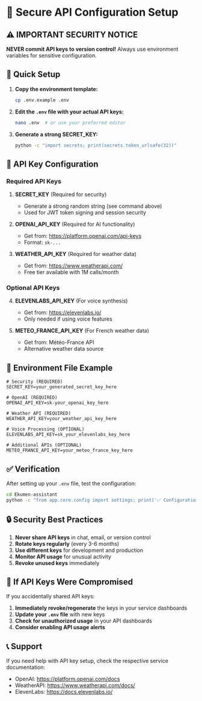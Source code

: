 # 🔐 Secure API Configuration Setup

## ⚠️ IMPORTANT SECURITY NOTICE

**NEVER commit API keys to version control!** Always use environment variables for sensitive configuration.

## 🚀 Quick Setup

1. **Copy the environment template:**
   ```bash
   cp .env.example .env
   ```

2. **Edit the `.env` file with your actual API keys:**
   ```bash
   nano .env  # or use your preferred editor
   ```

3. **Generate a strong SECRET_KEY:**
   ```bash
   python -c "import secrets; print(secrets.token_urlsafe(32))"
   ```

## 🔑 API Key Configuration

### Required API Keys

1. **SECRET_KEY** (Required for security)
   - Generate a strong random string (see command above)
   - Used for JWT token signing and session security

2. **OPENAI_API_KEY** (Required for AI functionality)
   - Get from: https://platform.openai.com/api-keys
   - Format: `sk-...`

3. **WEATHER_API_KEY** (Required for weather data)
   - Get from: https://www.weatherapi.com/
   - Free tier available with 1M calls/month

### Optional API Keys

4. **ELEVENLABS_API_KEY** (For voice synthesis)
   - Get from: https://elevenlabs.io/
   - Only needed if using voice features

5. **METEO_FRANCE_API_KEY** (For French weather data)
   - Get from: Météo-France API
   - Alternative weather data source

## 📝 Environment File Example

```env
# Security (REQUIRED)
SECRET_KEY=your_generated_secret_key_here

# OpenAI (REQUIRED)
OPENAI_API_KEY=sk-your_openai_key_here

# Weather API (REQUIRED)
WEATHER_API_KEY=your_weather_api_key_here

# Voice Processing (OPTIONAL)
ELEVENLABS_API_KEY=sk_your_elevenlabs_key_here

# Additional APIs (OPTIONAL)
METEO_FRANCE_API_KEY=your_meteo_france_key_here
```

## ✅ Verification

After setting up your `.env` file, test the configuration:

```bash
cd Ekumen-assistant
python -c "from app.core.config import settings; print('✅ Configuration loaded successfully')"
```

## 🔒 Security Best Practices

1. **Never share API keys** in chat, email, or version control
2. **Rotate keys regularly** (every 3-6 months)
3. **Use different keys** for development and production
4. **Monitor API usage** for unusual activity
5. **Revoke unused keys** immediately

## 🚨 If API Keys Were Compromised

If you accidentally shared API keys:

1. **Immediately revoke/regenerate** the keys in your service dashboards
2. **Update your `.env` file** with new keys
3. **Check for unauthorized usage** in your API dashboards
4. **Consider enabling API usage alerts**

## 📞 Support

If you need help with API key setup, check the respective service documentation:
- OpenAI: https://platform.openai.com/docs
- WeatherAPI: https://www.weatherapi.com/docs/
- ElevenLabs: https://docs.elevenlabs.io/
